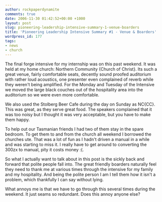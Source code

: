 ```yaml
---
author: rockpaperdynamite
comments: true
date: 2006-11-30 01:42:52+00:00 +1000
layout: post
slug: pioneering-leadership-intensive-summary-1-venue-boarders
title: 'Pioneering Leadership Intensive Summary #1 - Venue & Boarders'
wordpress_id: 177
tags:
- news
- church
---
```


The final forge intensive for my internship was on this past weekend. It was held at my home church: Northern Community {Church of Christ}. Its such a great venue, fairly comfortable seats, decently sound proofed auditorium with rather loud acoustics, one presenter even complained of reverb while they weren't being amplified. For the Monday and Tuesday of the Intensive we moved the large black couches out of the hospitality area into the auditorium so we were even more comfortable.

We also used the Stolberg Beer Cafe during the day on Sunday as NC{CC}. This was great, as they serve great food. The speakers complained that it was too noisy but I thought it was very acceptable, but you have to make them happy.<!-- more -->

To help out our Tasmanian friends I had two of them stay in the spare bedroom. To get them to and from the church all weekend I borrowed the churches ute. That was a lot of fun as I hadn't driven a manual in a while and was starting to miss it. I really have to get around to converting the 300zx to manual, pity it costs money :(.

So what I actually want to talk about in this post is the sickly back and forward that polite people fall into. The great friendly boarders naturally feel they need to thank me at various times through the intensive for my family and my hospitality. And being the polite person I am I tell them how it isn't a problem, which thankfully I can say without lying.

What annoys me is that we have to go through this several times during the weekend. It just seams so redundant. Does this annoy anyone else?
